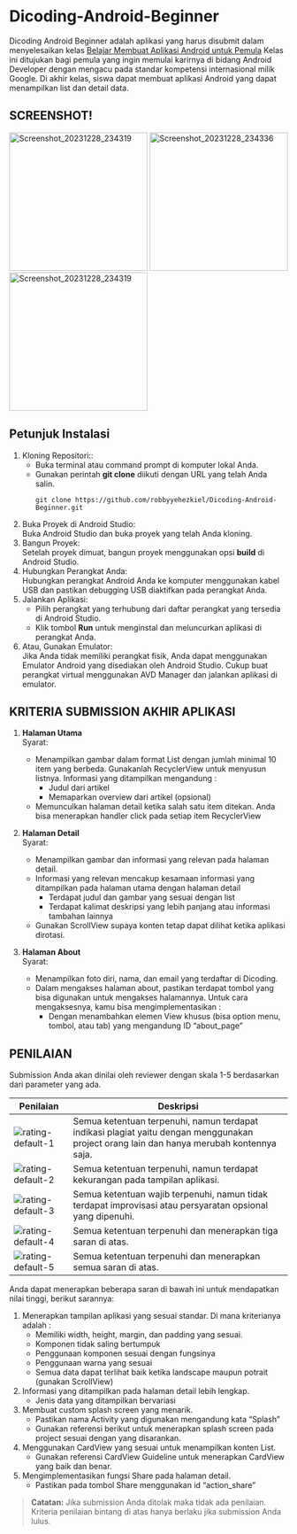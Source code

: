 # Dicoding-Android-Beginner
Dicoding Android Beginner adalah aplikasi yang harus disubmit dalam menyelesaikan kelas [Belajar Membuat Aplikasi Android untuk Pemula](https://www.dicoding.com/academies/51)
Kelas ini ditujukan bagi pemula yang ingin memulai karirnya di bidang Android Developer dengan mengacu pada standar kompetensi internasional milik Google. Di akhir kelas, siswa dapat membuat aplikasi Android yang dapat menampilkan list dan detail data. 

## SCREENSHOT!
<img src="https://github.com/robbyyehezkiel/Dicoding-Android-Beginner/assets/107051384/fc4aef4a-2149-481e-9818-9b4ca667b3cc" alt="Screenshot_20231228_234319" width="250">   
<img src="https://github.com/robbyyehezkiel/Dicoding-Android-Beginner/assets/107051384/33993a52-ab55-468f-8f39-d03020e13f3e" alt="Screenshot_20231228_234336" width="250">   
<img src="https://github.com/robbyyehezkiel/Dicoding-Android-Beginner/assets/107051384/bed23fd0-efa9-4a68-837c-f74fec7e3d8d" alt="Screenshot_20231228_234319" width="250">

## Petunjuk Instalasi
1. Kloning Repositori::
   - Buka terminal atau command prompt di komputer lokal Anda.
   - Gunakan perintah **git clone** diikuti dengan URL yang telah Anda salin.
     ```
     git clone https://github.com/robbyyehezkiel/Dicoding-Android-Beginner.git
     ```
3. Buka Proyek di Android Studio:<br>
   Buka Android Studio dan buka proyek yang telah Anda kloning.
4. Bangun Proyek:<br>
   Setelah proyek dimuat, bangun proyek menggunakan opsi **build** di Android Studio.
5. Hubungkan Perangkat Anda:<br>
   Hubungkan perangkat Android Anda ke komputer menggunakan kabel USB dan pastikan debugging USB diaktifkan pada perangkat Anda.
7. Jalankan Aplikasi:
   - Pilih perangkat yang terhubung dari daftar perangkat yang tersedia di Android Studio.
   - Klik tombol **Run** untuk menginstal dan meluncurkan aplikasi di perangkat Anda.
8. Atau, Gunakan Emulator:<br>
   Jika Anda tidak memiliki perangkat fisik, Anda dapat menggunakan Emulator Android yang disediakan oleh Android Studio. Cukup buat perangkat virtual menggunakan AVD Manager dan jalankan aplikasi di emulator.

## KRITERIA SUBMISSION AKHIR APLIKASI

1. **Halaman Utama**<br>
   Syarat:
   - Menampilkan gambar dalam format List dengan jumlah minimal 10 item yang berbeda. Gunakanlah RecyclerView untuk menyusun listnya. Informasi yang ditampilkan mengandung :
     - Judul dari artikel
     - Memaparkan overview dari artikel (opsional)
   - Memunculkan halaman detail ketika salah satu item ditekan. Anda bisa menerapkan handler click pada setiap item RecyclerView

2. **Halaman Detail**<br>
   Syarat:
   - Menampilkan gambar dan informasi yang relevan pada halaman detail.
   - Informasi yang relevan mencakup kesamaan informasi yang ditampilkan pada halaman utama dengan halaman detail
       * Terdapat judul dan gambar yang sesuai dengan list
       - Terdapat kalimat deskripsi yang lebih panjang atau informasi tambahan lainnya
   - Gunakan ScrollView supaya konten tetap dapat dilihat ketika aplikasi dirotasi.

3. **Halaman About**<br>
   Syarat:
   - Menampilkan foto diri, nama, dan email yang terdaftar di Dicoding.
   - Dalam mengakses halaman about, pastikan terdapat tombol yang bisa digunakan untuk mengakses halamannya. Untuk cara mengaksesnya, kamu bisa mengimplementasikan :
     - Dengan menambahkan elemen View khusus (bisa option menu, tombol, atau tab) yang mengandung ID “about_page”

## PENILAIAN
Submission Anda akan dinilai oleh reviewer dengan skala 1-5 berdasarkan dari parameter yang ada.<br>

| Penilaian | Deskripsi |
| --- | --- |
| ![rating-default-1](https://github.com/robbyyehezkiel/Dicoding-Android-Fundamental/assets/107051384/8a625713-034a-4758-8b41-c81539e6fcae) | Semua ketentuan terpenuhi, namun terdapat indikasi plagiat yaitu dengan menggunakan project orang lain dan hanya merubah kontennya saja. |
| ![rating-default-2](https://github.com/robbyyehezkiel/Dicoding-Android-Fundamental/assets/107051384/0e11ca8f-d1f8-4454-b5d7-4efdc6357ef7) | Semua ketentuan terpenuhi, namun terdapat kekurangan pada tampilan aplikasi. |
| ![rating-default-3](https://github.com/robbyyehezkiel/Dicoding-Android-Fundamental/assets/107051384/fb706ca0-34f1-4a99-9483-197b2778544c) | Semua ketentuan wajib terpenuhi, namun tidak terdapat improvisasi atau persyaratan opsional yang dipenuhi. |
| ![rating-default-4](https://github.com/robbyyehezkiel/Dicoding-Android-Fundamental/assets/107051384/30018266-ba2e-449b-8435-d8e6bded3787) | Semua ketentuan terpenuhi dan menerapkan tiga saran di atas. |
| ![rating-default-5](https://github.com/robbyyehezkiel/Dicoding-Android-Fundamental/assets/107051384/72a79b6f-59b6-489f-a183-6d3fe4605e7d) | Semua ketentuan terpenuhi dan menerapkan semua saran di atas. |

Anda dapat menerapkan beberapa saran di bawah ini untuk mendapatkan nilai tinggi, berikut sarannya:

1. Menerapkan tampilan aplikasi yang sesuai standar. Di mana kriterianya adalah :
   - Memiliki width, height, margin, dan padding yang sesuai.
   - Komponen tidak saling bertumpuk
   - Penggunaan komponen sesuai dengan fungsinya
   - Penggunaan warna yang sesuai
   - Semua data dapat terlihat baik ketika landscape maupun potrait (gunakan ScrollView)
2. Informasi yang ditampilkan pada halaman detail lebih lengkap.
   - Jenis data yang ditampilkan bervariasi
3. Membuat custom splash screen yang menarik.
   - Pastikan nama Activity yang digunakan mengandung kata “Splash”
   - Gunakan referensi berikut untuk menerapkan splash screen pada project sesuai dengan yang disarankan.
4. Menggunakan CardView yang sesuai untuk menampilkan konten List.
   - Gunakan referensi CardView Guideline untuk menerapkan CardView yang baik dan benar.
5. Mengimplementasikan fungsi Share pada halaman detail.
   - Pastikan pada tombol Share menggunakan id “action_share”
> **Catatan:**
> Jika submission Anda ditolak maka tidak ada penilaian. Kriteria penilaian bintang di atas hanya berlaku jika submission Anda lulus.
